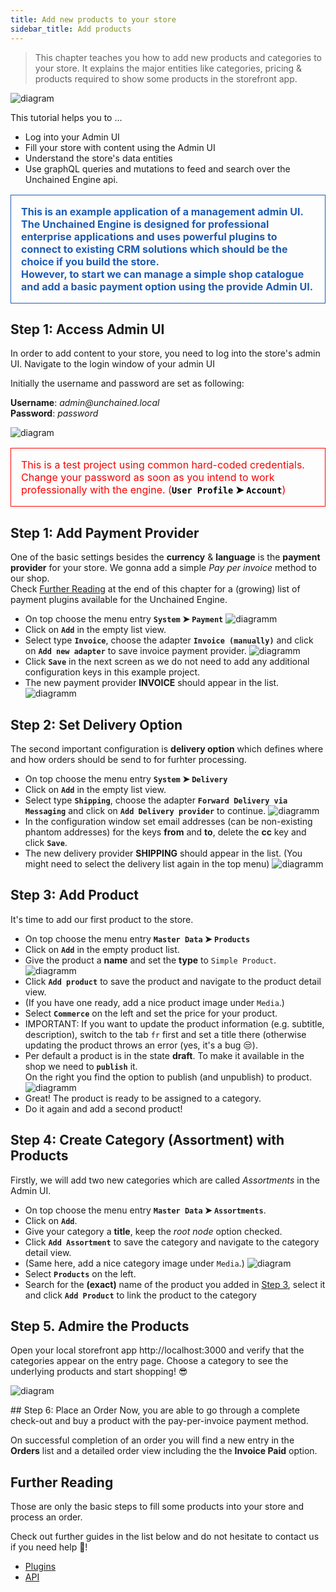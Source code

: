 ```yaml
---
title: Add new products to your store
sidebar_title: Add products
---
```


<style>
  .warning {
    color: red;
    font-size: 1rem;
    padding: 1rem;
    border: 1px solid red;
  }

  .info {
    color: #1f5cb4;
    font-weight: bold;
    font-size: 1rem;
    padding: 1rem;
    border: 1px solid #1f5cb4;
  }

  code: {
    color: black;
  }
  .normal {
    color: black;
  }
</style>

> This chapter teaches you how to add new products and categories to your store. It explains the major entities like categories, pricing & products required to show some products in the storefront app.

![diagram](../images/getting-started/Engine_Setup.png)

This tutorial helps you to ...

- Log into your Admin UI
- Fill your store with content using the Admin UI
- Understand the store's data entities
- Use graphQL queries and mutations to feed and search over the Unchained Engine api.

<p class="info">This is an example application of a management admin UI.<br />The Unchained Engine is designed for professional enterprise applications and uses powerful plugins to connect to existing CRM solutions which should be the choice if you build the store.<br />However, to start we can manage a simple shop catalogue and add a basic payment option using the provide Admin UI.</p>

## Step 1: Access Admin UI

In order to add content to your store, you need to log into the store's admin UI.
Navigate to the login window of your admin UI

Initially the username and password are set as following:

**Username**: _admin@unchained.local_<br />
**Password**: _password_

![diagram](../images/getting-started/Control_Panel_Start_View.png)

<p class="warning">This is a test project using common hard-coded credentials. Change your password as soon as you intend to work professionally with the engine. (<b class="normal"><code class="language-text">User Profile</code> ➤ <code class="language-text">Account</code></b>)</p>

## Step 1: Add Payment Provider

One of the basic settings besides the **currency** & **language** is the **payment provider** for your store. We gonna add a simple _Pay per invoice_ method to our shop.<br />
Check [Further Reading](#further-reading) at the end of this chapter for a (growing) list of payment plugins available for the Unchained Engine.

- On top choose the menu entry **`System` ➤ `Payment`**
  ![diagramm](../images/getting-started/Control_Panel_System_Payment.png)
- Click on **`Add`** in the empty list view.
- Select type **`Invoice`**, choose the adapter **`Invoice (manually)`** and click on **`Add new adapter`** to save invoice payment provider.
  ![diagramm](../images/getting-started/Control_Panel_Payment_Invoice.png)
- Click **`Save`** in the next screen as we do not need to add any additional configuration keys in this example project.
- The new payment provider **INVOICE** should appear in the list.
  ![diagramm](../images/getting-started/Control_Panel_Payment_List.png)

## Step 2: Set Delivery Option

The second important configuration is **delivery option** which defines where and how orders should be send to for furhter processing.<br />

- On top choose the menu entry **`System` ➤ `Delivery`**
- Click on **`Add`** in the empty list view.
- Select type **`Shipping`**, choose the adapter **`Forward Delivery via Messaging`** and click on **`Add Delivery provider`** to continue.
  ![diagramm](../images/getting-started/Control_Panel_Delivery_Shipping.png)
- In the configuration window set email addresses (can be non-existing phantom addresses) for the keys **from** and **to**, delete the **cc** key and click **`Save`**.
- The new delivery provider **SHIPPING** should appear in the list. (You might need to select the delivery list again in the top menu)
  ![diagramm](../images/getting-started/Control_Panel_Delivery_List.png)

## Step 3: Add Product

It's time to add our first product to the store.

- On top choose the menu entry **`Master Data` ➤ `Products`**
- Click on **`Add`** in the empty product list.
- Give the product a **name** and set the **type** to `Simple Product`.
  ![diagramm](../images/getting-started/Control_Panel_Product_Toothbrush_Add.png)
- Click **`Add product`** to save the product and navigate to the product detail view.
- (If you have one ready, add a nice product image under `Media`.)
- Select **`Commerce`** on the left and set the price for your product.
- IMPORTANT: If you want to update the product information (e.g. subtitle, description), switch to the tab `fr` first and set a title there (otherwise updating the product throws an error (yes, it's a bug 😒).
- Per default a product is in the state **draft**. To make it available in the shop we need to **`publish`** it.<br />On the right you find the option to publish (and unpublish) to product.
  ![diagramm](../images/getting-started/Control_Panel_Product_Matchbox_Publish.png)
- Great! The product is ready to be assigned to a category.
- Do it again and add a second product!

## Step 4: Create Category (Assortment) with Products

Firstly, we will add two new categories which are called _Assortments_ in the Admin UI.

- On top choose the menu entry **`Master Data` ➤ `Assortments`**.
- Click on **`Add`**.
- Give your category a **title**, keep the _root node_ option checked.
- Click **`Add Assortment`** to save the category and navigate to the category detail view.
- (Same here, add a nice category image under `Media`.)
  ![diagram](../images/getting-started/Control_Panel_Assortment_Camping_Details.png)
- Select **`Products`** on the left.
- Search for the **(exact)** name of the product you added in [Step 3](#step-3-add-product), select it
  and click **`Add Product`** to link the product to the category

## Step 5. Admire the Products

Open your local storefront app http://localhost:3000 and verify that the categories appear on the entry page.
Choose a category to see the underlying products and start shopping! 😎

![diagram](../images/getting-started/Storefront_Startscreen.png)

## Step 6: Place an Order
Now, you are able to go through a complete check-out and buy a product with the pay-per-invoice payment method.

On successful completion of an order you will find a new entry in the **Orders** list and a detailed order view including the the **Invoice Paid** option.

## Further Reading

Those are only the basic steps to fill some products into your store and process an order.

Check out further guides in the list below and do not hesitate to contact us if you need help 🍫!

- [Plugins](../plugins/plugin-overview)
- [API](https://docs.unchained.shop/api)
